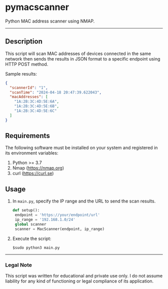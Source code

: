 # pymacscanner
Python MAC address scanner using NMAP.

---

## Description
This script will scan MAC addresses of devices connected in the same network then sends the results in JSON format to a specific endpoint using HTTP POST method.

Sample results:
```json
{
  "scannerId": "1",
  "scanTime": "2024-04-18 20:47:39.622043",
  "macAddresses": [
    "1A:2B:3C:4D:5E:6A",
    "1A:2B:3C:4D:5E:6B",
    "1A:2B:3C:4D:5E:6C"
  ]
}
```

## Requirements
The following software must be installed on your system and registered in its environment variables:
1. Python >= 3.7
2. Nmap (https://nmap.org)
3. curl (https://curl.se)

## Usage
1. In `main.py`, specify the IP range and the URL to send the scan results.
   ```python
   def setup():
    endpoint = 'https://your/endpoint/url'
    ip_range = '192.168.1.0/24'
    global scanner
    scanner = MacScanner(endpoint, ip_range)
   ```
   
2. Execute the script:
   ```shell
   $sudo python3 main.py
   ```

---   

### Legal Note
This script was written for educational and private use only. I do not assume liability for any kind of functioning or legal compliance of its application.